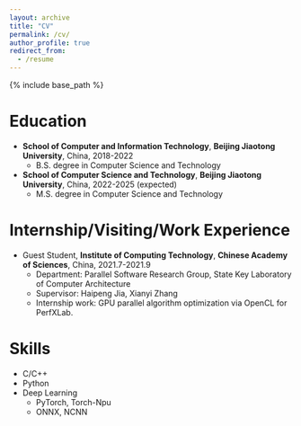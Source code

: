 ```yaml
---
layout: archive
title: "CV"
permalink: /cv/
author_profile: true
redirect_from:
  - /resume
---
```


{% include base_path %}

Education
======
* **School of Computer and Information Technology**, **Beijing Jiaotong University**, China, 2018-2022
  * B.S. degree in Computer Science and Technology
* **School of Computer Science and Technology**, **Beijing Jiaotong University**, China, 2022-2025 (expected)
  * M.S. degree in Computer Science and Technology
<!-- * Ph.D in Version Control Theory, GitHub University, 2018 (expected) -->

Internship/Visiting/Work Experience
======
* Guest Student, **Institute of Computing Technology**, **Chinese Academy of Sciences**, China, 2021.7-2021.9
  * Department: Parallel Software Research Group, State Key Laboratory of Computer Architecture
  * Supervisor: Haipeng Jia, Xianyi Zhang
  * Internship work: GPU parallel algorithm optimization via OpenCL for PerfXLab.

Skills
======
* C/C++
* Python
* Deep Learning
  * PyTorch, Torch-Npu
  * ONNX, NCNN

<!--
Publications
======
  <ul>{% for post in site.publications %}
    {% include archive-single-cv.html %}
  {% endfor %}</ul>
  -->
